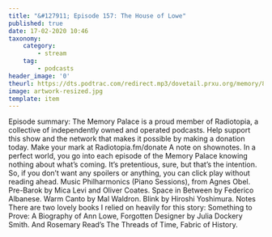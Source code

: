 ```yaml
---
title: "&#127911; Episode 157: The House of Lowe"
published: true
date: 17-02-2020 10:46
taxonomy:
    category:
        - stream
    tag:
        - podcasts
header_image: '0'
theurl: https://dts.podtrac.com/redirect.mp3/dovetail.prxu.org/memory/8db5d7b9-39ee-4aa4-9f45-998e041aca4b/thememorypalace.mp3
image: artwork-resized.jpg
template: item
--- 
```

Episode summary: The Memory Palace is a proud member of Radiotopia, a collective of independently owned and operated podcasts. Help support this show and the network that makes it possible by making a donation today. Make your mark at Radiotopia.fm/donate A note on shownotes. In a perfect world, you go into each episode of the Memory Palace knowing nothing about what’s coming. It’s pretentious, sure, but that’s the intention. So, if you don’t want any spoilers or anything, you can click play without reading ahead. Music Philharmonics (Piano Sessions), from Agnes Obel. Pre-Barok by Mica Levi and Oliver Coates. Space in Between by Federico Albanese. Warm Canto by Mal Waldron. Blink by Hiroshi Yoshimura. Notes There are two lovely books I relied on heavily for this story: Something to Prove: A Biography of Ann Lowe, Forgotten Designer by Julia Dockery Smith. And Rosemary Read’s The Threads of Time, Fabric of History.
